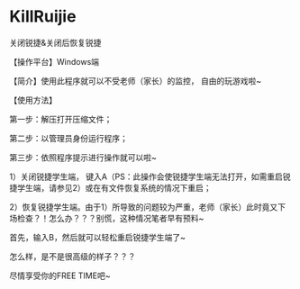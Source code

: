 # KillRuijie
关闭锐捷&关闭后恢复锐捷

【操作平台】Windows端

【简介】使用此程序就可以不受老师（家长）的监控， 自由的玩游戏啦~

【使用方法】

第一步：解压打开压缩文件；

第二步：以管理员身份运行程序；

第三步：依照程序提示进行操作就可以啦~

1）关闭锐捷学生端， 键入A（PS：此操作会使锐捷学生端无法打开，如需重启锐捷学生端，请参见2）或在有文件恢复系统的情况下重启；

2）恢复锐捷学生端。由于1）所导致的问题较为严重，老师（家长）此时竟又下场检查？！怎么办？？？别慌，这种情况笔者早有预料~

首先，输入B，然后就可以轻松重启锐捷学生端了~

怎么样，是不是很高级的样子？？？

尽情享受你的FREE TIME吧~
